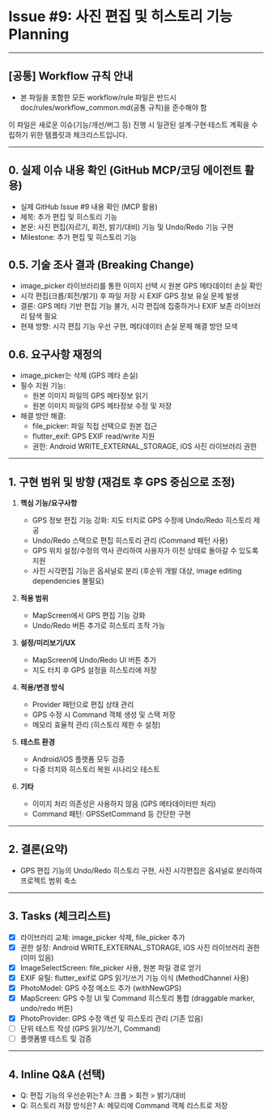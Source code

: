 # Issue #9: 사진 편집 및 히스토리 기능 Planning

---

## [공통] Workflow 규칙 안내

- 본 파일을 포함한 모든 workflow/rule 파일은 반드시 doc/rules/workflow_common.md(공통 규칙)을 준수해야 함

이 파일은 새로운 이슈(기능/개선/버그 등) 진행 시 일관된 설계·구현·테스트 계획을 수립하기 위한 템플릿과 체크리스트입니다.

---

## 0. 실제 이슈 내용 확인 (GitHub MCP/코딩 에이전트 활용)

- 실제 GitHub Issue #9 내용 확인 (MCP 활용)
- 제목: 추가 편집 및 히스토리 기능
- 본문: 사진 편집(자르기, 회전, 밝기/대비) 기능 및 Undo/Redo 기능 구현
- Milestone: 추가 편집 및 히스토리 기능

## 0.5. 기술 조사 결과 (Breaking Change)

- image_picker 라이브러리를 통한 이미지 선택 시 원본 GPS 메타데이터 손실 확인
- 시각 편집(크롭/회전/밝기) 후 파일 저장 시 EXIF GPS 정보 유실 문제 발생
- 결론: GPS 메타 기반 편집 기능 불가, 시각 편집에 집중하거나 EXIF 보존 라이브러리 탐색 필요
- 현재 방향: 시각 편집 기능 우선 구현, 메타데이터 손실 문제 해결 방안 모색

## 0.6. 요구사항 재정의

- image_picker는 삭제 (GPS 메타 손실)
- 필수 지원 기능:
  - 원본 이미지 파일의 GPS 메타정보 읽기
  - 원본 이미지 파일의 GPS 메타정보 수정 및 저장
- 해결 방안 해결:
  - file_picker: 파일 직접 선택으로 원본 접근
  - flutter_exif: GPS EXIF read/write 지원
  - 권한: Android WRITE_EXTERNAL_STORAGE, iOS 사진 라이브러리 권한

---

## 1. 구현 범위 및 방향 (재검토 후 GPS 중심으로 조정)

1. **핵심 기능/요구사항**
   - GPS 정보 편집 기능 강화: 지도 터치로 GPS 수정에 Undo/Redo 히스토리 제공
   - Undo/Redo 스택으로 편집 히스토리 관리 (Command 패턴 사용)
   - GPS 위치 설정/수정의 역사 관리하여 사용자가 이전 상태로 돌아갈 수 있도록 지원
   - 사진 시각편집 기능은 옵셔널로 분리 (후순위 개발 대상, image editing dependencies 불필요)

2. **적용 범위**
   - MapScreen에서 GPS 편집 기능 강화
   - Undo/Redo 버튼 추가로 히스토리 조작 가능

3. **설정/미리보기/UX**
   - MapScreen에 Undo/Redo UI 버튼 추가
   - 지도 터치 후 GPS 설정을 히스토리에 저장

4. **적용/변경 방식**
   - Provider 패턴으로 편집 상태 관리
   - GPS 수정 시 Command 객체 생성 및 스택 저장
   - 메모리 효율적 관리 (히스토리 제한 수 설정)

5. **테스트 환경**
   - Android/iOS 플랫폼 모두 검증
   - 다중 터치와 히스토리 복원 시나리오 테스트

6. **기타**
   - 이미지 처리 의존성은 사용하지 않음 (GPS 메타데이터만 처리)
   - Command 패턴: GPSSetCommand 등 간단한 구현

---

## 2. 결론(요약)

- GPS 편집 기능의 Undo/Redo 히스토리 구현, 사진 시각편집은 옵셔널로 분리하여 프로젝트 범위 축소

---

## 3. Tasks (체크리스트)

- [x] 라이브러리 교체: image_picker 삭제, file_picker 추가
- [x] 권한 설정: Android WRITE_EXTERNAL_STORAGE, iOS 사진 라이브러리 권한 (이미 있음)
- [x] ImageSelectScreen: file_picker 사용, 원본 파일 경로 얻기
- [x] EXIF 유틸: flutter_exif로 GPS 읽기/쓰기 기능 이식 (MethodChannel 사용)
- [x] PhotoModel: GPS 수정 메소드 추가 (withNewGPS)
- [x] MapScreen: GPS 수정 UI 및 Command 히스토리 통합 (draggable marker, undo/redo 버튼)
- [x] PhotoProvider: GPS 수정 액션 및 히스토리 관리 (기존 있음)
- [ ] 단위 테스트 작성 (GPS 읽기/쓰기, Command)
- [ ] 플랫폼별 테스트 및 검증

---

## 4. Inline Q&A (선택)

- Q: 편집 기능의 우선순위는? A: 크롭 > 회전 > 밝기/대비
- Q: 히스토리 저장 방식은? A: 메모리에 Command 객체 리스트로 저장
